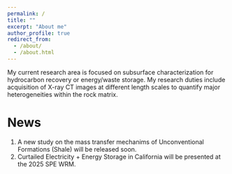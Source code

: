 ```yaml
---
permalink: /
title: ""
excerpt: "About me"
author_profile: true
redirect_from: 
  - /about/
  - /about.html
---
```


My current research area is focused on subsurface characterization for hydrocarbon recovery or energy/waste storage. My research duties include acquisition of X-ray CT images at different length scales to quantify major heterogeneities within the rock matrix. 

News
======
1. A new study on the mass transfer mechanims of Unconventional Formations (Shale) will be released soon.
2. Curtailed Electricity + Energy Storage in California will be presented at the 2025 SPE WRM.

